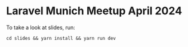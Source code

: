 # Laravel Munich Meetup April 2024

To take a look at slides, run:

```shell
cd slides && yarn install && yarn run dev
```
